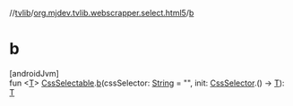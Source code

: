 //[tvlib](../../index.md)/[org.mjdev.tvlib.webscrapper.select.html5](index.md)/[b](b.md)

# b

[androidJvm]\
fun &lt;[T](b.md)&gt; [CssSelectable](../org.mjdev.tvlib.webscrapper.select/-css-selectable/index.md).[b](b.md)(cssSelector: [String](https://kotlinlang.org/api/latest/jvm/stdlib/kotlin/-string/index.html) = &quot;&quot;, init: [CssSelector](../org.mjdev.tvlib.webscrapper.select/-css-selector/index.md).() -&gt; [T](b.md)): [T](b.md)
